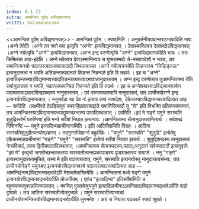 ```yaml
---
index: 8.1.72
sutra: आमन्त्रितं पूर्वम् अविद्यमानवत्‌
vritti: balamanorama
---
```


<<आमन्त्रितं पूर्वम् अविद्यमानवत्>> - आमन्त्रितं पूर्वम् । स्पष्टमिति । अनुवर्तनीयपदान्तराऽभावादिति भावः ।अग्ने तेवेति ।अग्ने तव श्रवो वयः॑ इत्यृचि "अग्ने" इत्यविद्यमानवत् । देवास्मानित्यत्र देवशब्दोऽविद्यमानवत् ।अग्ने नये॑त्यृचि "अग्ने" इत्यविद्यमानवत् ।अग्न इन्द्र वरुणे॑त्यृचि "अग्ने" इत्यविद्यमानवदिति भावः । ततः किमित्यत आह-इहेति । अग्ने तवेत्यत्र देवाऽस्मानित्यत्र च युष्मदस्मदोः ते-नसावादेशौ न भवतः, तव समानित्यनयोः पदात्परत्वाऽभावात्पादादौ स्थितत्वाच्चा ।अग्ने नये॑त्यत्रनये॑ति तिङन्तस्य "तिङ्ङ्तिङः" इत्यनुदात्तत्वं न भवति अतिङन्तात्पदात्परं तिङन्तं निहन्यते इति हि तदर्थः । इह च "अग्ने" इत्यतिङन्तस्याऽविद्यमानवत्त्वादतिङन्तात्परत्वाऽभावान्नानुदात्तत्वम् । अग्न इन्द्र वरुणेत्यत्र तुआमन्त्रितस्य चे॑ति सर्वानुदात्तत्वं न भवति, पदात्परमामन्त्रितं निहन्यते इति हि तदर्थः । इह च अग्नेशब्दस्याऽविद्यमानवत्त्वेन पदात्परत्वाऽभावादिन्द्रशब्दस्य नानुदात्तत्वम् । एवं वरुणशब्दस्यापि नानुदात्तत्वं, ततः प्राचीनयोरग्ने इन्द्र इत्यनयोरविद्यमानत्वात् । ननुसर्वदा रक्ष देव नः॑ इत्यत्र कथं नसादेशः, देवेत्यस्याऽविद्यमानबत्त्वादित्यत आह — सर्वदेति ।लक्ष्मीपते तेऽङ्घ्रियुगं स्मरामि॒॑प्रतापरूद्र!ते ख्याति॑रित्यादौ तु "ते" इति विभक्ति प्रतिरूपकमव्ययं, तत्र आमन्त्रितस्याऽविद्यमानवत्त्वाद्युष्मच्छभ्दस्य पादादिस्थत्वात् । एवमिति ।इदं मे गङ्गे यमुने सरस्वति शुतुद्रिस्तोमँ परुष्णिया॑ इति मन्त्रे सर्वेषां निघात इत्यन्वयः ।आमन्त्रितस्य चे॑त्यनुदात्तत्वमित्यर्थः । सर्वशब्दं विशिनष्टि — यमुने इत्यादिभ्यप्राचीनानामिति । इति आदिर्येशामिति विग्रहः । आदिना सरस्वतिशुतुद्रीत्यनयोग्र्रहणम् । तद्गुणसंविज्ञानो बहुव्रीहिः । "यमुने" "सरस्वति" "शुतुद्रि" इत्येतेषु एकैकस्मात्प्राचीनानां "गङ्गे" "यमुने" "सरस्वति" इत्येषां सर्वेषां निघात इत्यर्थः । शुतुद्रिशब्दस्य त्वनुदात्तत्वं नेत्यविवादं, तस्य द्वितीयपादादिस्थत्वात् ।आमन्त्रितस्य चे॑त्यत्रपदस्य,पदात्,अनुदात्तं सर्वमपादादौ॑ इत्यनुवृत्तेः॑ "इमं मे" इत्यृचो जगतीच्छन्दस्कतया सरस्वतीत्यन्तप्रथमपादस्य द्वादशाक्षरस्य समाप्ते । ननु "गङ्गे" इत्यस्यानुदात्तत्वमुचितं, तस्य मे इति पदात्परत्वात्, यमुने, सरस्वति इत्यनयोस्तु नानुदात्तत्वसंभवः, ततः प्राचीनयोर्गङ्गे यमुन#ए इत्यनयोरविद्यमानवत्त्वे पदात्परत्वाऽभावादित्यत आह — आमन्त्रि[नाम]विद्यमानवद्भावेऽपि मेशब्दमेवाश्रित्येति । आमन्त्रितानां मध्ये गङ्गे यमुने इत्यनयोरविद्यमानवद्भावेऽपीति योजनीयम् । एवंच "इत्यादिभ्य" इतिसर्वेषा॑मिति च बहुवचनमनुपपन्नमित्यपास्तम् । क्वचित् पुस्तकेषुयमुने इत्यादिप्राचीनाऽ‌ऽमन्त्रिताऽविद्यमानवद्भावेऽपी॑ति पाठो दृश्यते । तत्र आदिना सरस्वतीत्येतदुच्यते । यमुने सरस्वतीत्याभ्यचां प्राचीनयोरामन्त्रितयोरविद्यमानवद्भावेऽपीति सुगममेव । अयं च निघातः पदकाले स्पष्टं श्रूयते । 